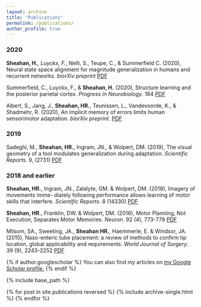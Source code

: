 ```yaml
---
layout: archive
title: "Publications"
permalink: /publications/
author_profile: true
---
```


### 2020

**Sheahan, H.***, Luyckx, F.*, Nelli, S., Teupe, C., & Summerfield C. (2020), Neural state space alignment for magnitude generalization in humans and recurrent networks. _biorXiv preprint_ [PDF](/papers/2020SheahanLuyckx.pdf)

Summerfield, C., Luyckx, F., & **Sheahan, H.** (2020), Structure learning and the posterior parietal
cortex. _Progress in Neurobiology_. 184 [PDF](/papers/2020Summerfield.pdf)

Albert, S., Jang, J., **Sheahan, HR.**, Teunissen, L., Vandevoorde, K., & Shadmehr, R. (2020), An
implicit memory of errors limits human sensorimotor adaptation. _biorXiv preprint_. [PDF](/papers/2020Albert.pdf)

### 2019

Sadeghi, M., **Sheahan, HR.**, Ingram, JN., & Wolpert, DM. (2019), The visual geometry of a tool
modulates generalization during adaptation. _Scientific Reports_. 9, (2731) [PDF](/papers/2019Sadeghi.pdf)

### 2018 and earlier

**Sheahan, HR.**, Ingram, JN., Zalalyte, GM. & Wolpert, DM. (2018), Imagery of movements imme- diately following performance allows learning of motor skills that interfere. _Scientific Reports_. 8 (14330)  [PDF](/papers/2018Sheahan.pdf)

**Sheahan, HR.**, Franklin, DW. & Wolpert, DM. (2016), Motor Planning, Not Execution, Separates Motor Memories. _Neuron_. 92 (4), 773-779 [PDF](/papers/2016Sheahan.pdf)

Milsom, SA., Sweeting, JA., **Sheahan HR.**, Haemmerle, E. & Windsor, JA. (2015), Naso-enteric tube placement: a review of methods to confirm tip location, global applicability and requirements. _World Journal of Surgery_. 39 (9), 2243-2252 [PDF](/papers/2015Milsom.pdf)



{% if author.googlescholar %}
  You can also find my articles on <u><a href="{{author.googlescholar}}">my Google Scholar profile</a>.</u>
{% endif %}

{% include base_path %}

{% for post in site.publications reversed %}
  {% include archive-single.html %}
{% endfor %}
